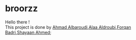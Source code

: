# broorzz

Hello there !  
This project is done by [Ahmad Albaroudi](https://github.com/AhmadAlbaroudi),[Alaa Aldroubi](https://github.com/AladdinX),[Forqan Badri](https://github.com/bigfbb),[Shayaan Ahmed](https://github.com/Shayaan02);
